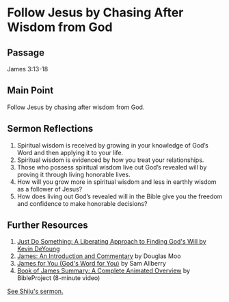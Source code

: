 # Follow Jesus by Chasing After Wisdom from God

## Passage

James 3:13-18

## Main Point

Follow Jesus by chasing after wisdom from God.

## Sermon Reflections

1. Spiritual wisdom is received by growing in your knowledge of God’s Word and then applying it to your life.
2. Spiritual wisdom is evidenced by how you treat your relationships.
3. Those who possess spiritual wisdom live out God’s revealed will by proving it through living honorable lives.
4. How will you grow more in spiritual wisdom and less in earthly wisdom as a follower of Jesus?
5. How does living out God’s revealed will in the Bible give you the freedom and confidence to make honorable decisions?

## Further Resources

1. [Just Do Something: A Liberating Approach to Finding God's Will by Kevin DeYoung](https://www.amazon.com/Just-Do-Something-Liberating-Approach/dp/0802411592)
2. [James: An Introduction and Commentary](https://www.amazon.com/Just-Do-Something-Liberating-Approach/dp/0802411592) by Douglas Moo
3. [James for You (God's Word for You)](https://www.amazon.com/James-You-Sam-Allberry/dp/1910307793/ref=sr_1_1_sspa) by Sam Allberry
4. [Book of James Summary: A Complete Animated Overview](https://www.youtube.com/watch?v=qn-hLHWwRYY&ab_channel=BibleProject) by BibleProject (8-minute video)

[See Shiju's sermon.](https://www.youtube.com/live/6XLqdmMQqiM?si=u4o72H1pe0uJY3Xf)
